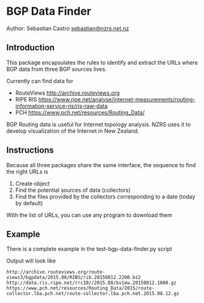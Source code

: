 # BGP Data Finder

Author: Sebastian Castro <sebastian@nzrs.net.nz>

## Introduction

This package encapsulates the rules to identify and extract the URLs where 
BGP data from three BGP sources lives.

Currently can find data for

* RouteViews http://archive.routeviews.org  
* RIPE RIS https://www.ripe.net/analyse/internet-measurements/routing-information-service-ris/ris-raw-data  
* PCH https://www.pch.net/resources/Routing_Data/  

BGP Routing data is useful for Internet topology analysis. NZRS uses it to develop 
visualization of the Internet in New Zealand.

## Instructions

Because all three packages share the same interface, the sequence to find the
 right URLs is
 
1. Create object
2. Find the potential sources of data (collectors)
3. Find the files provided by the collectors corresponding to a date (today 
by default)

With the list of URLs, you can use any program to download them

## Example

There is a complete example in the test-bgp-data-finder.py script

Output will look like

```
http://archive.routeviews.org/route-views3/bgpdata/2015.08/RIBS/rib.20150812.2200.bz2
http://data.ris.ripe.net/rrc10//2015.08/bview.20150812.1600.gz
https://www.pch.net/resources/Routing_Data/2015/route-collector.lba.pch.net/route-collector.lba.pch.net.2015.08.12.gz
```
